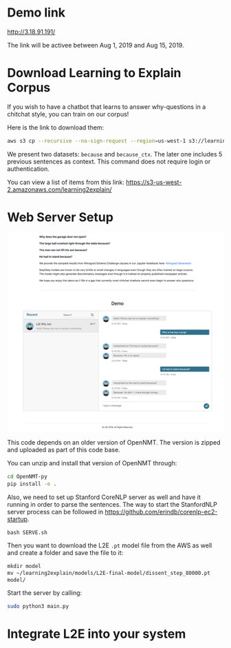 # Demo link

http://3.18.91.191/

The link will be activee between Aug 1, 2019 and Aug 15, 2019.

# Download Learning to Explain Corpus

If you wish to have a chatbot that learns to answer why-questions in a chitchat style, you can train on our corpus! 

Here is the link to download them:

```bash
aws s3 cp --recursive --no-sign-request --region=us-west-1 s3://learning2explain/ .
```

We present two datasets: `because` and `because_ctx`. The later one includes 5 previous sentences as context. This command does not require login or authentication.

You can view a list of items from this link: https://s3-us-west-2.amazonaws.com/learning2explain/


# Web Server Setup

![Demo Image](https://github.com/windweller/L2EWeb/blob/master/L2EDemoImage.png?raw=true)

This code depends on an older version of OpenNMT. The version is zipped and uploaded as part
of this code base.

You can unzip and install that version of OpenNMT through:

```bash
cd OpenNMT-py
pip install -e .
```

Also, we need to set up Stanford CoreNLP server as well and have it running in order to 
parse the sentences. The way to start the StanfordNLP server process can be followed in https://github.com/erindb/corenlp-ec2-startup.

```
bash SERVE.sh
```

Then you want to download the L2E `.pt` model file from the AWS as well and create a folder and save the file to it:

```
mkdir model
mv ~/learning2explain/models/L2E-final-model/dissent_step_80000.pt model/
```

Start the server by calling:

```bash
sudo python3 main.py
```

# Integrate L2E into your system
